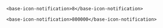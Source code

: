 ```vue
<base-icon-notification>8</base-icon-notification>
```

```vue
<base-icon-notification>800000</base-icon-notification>
```
